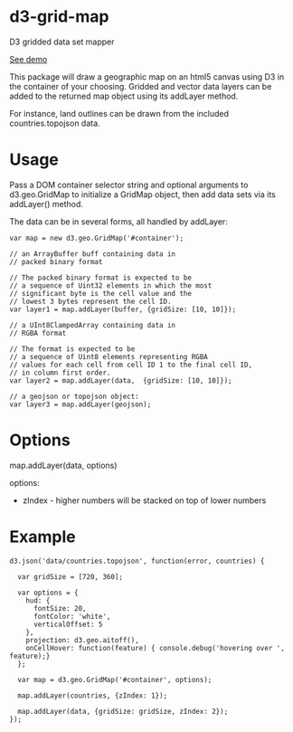 d3-grid-map
===========
D3 gridded data set mapper

[See demo](http://vulcantechnologies.github.io/d3-grid-map/)

This package will draw a geographic map on an html5 canvas using D3 in the container of your choosing.
Gridded and vector data layers can be added to the returned map object using its addLayer method.

For instance, land outlines can be drawn from the included countries.topojson data.

Usage
=====
Pass a DOM container selector string and optional arguments to
d3.geo.GridMap to initialize a GridMap object, then add data sets
via its addLayer() method.

The data can be in several forms, all handled by addLayer:

    var map = new d3.geo.GridMap('#container');

    // an ArrayBuffer buff containing data in
    // packed binary format

    // The packed binary format is expected to be
    // a sequence of Uint32 elements in which the most
    // significant byte is the cell value and the
    // lowest 3 bytes represent the cell ID.
    var layer1 = map.addLayer(buffer, {gridSize: [10, 10]});

    // a UInt8ClampedArray containing data in
    // RGBA format

    // The format is expected to be
    // a sequence of Uint8 elements representing RGBA
    // values for each cell from cell ID 1 to the final cell ID,
    // in column first order.
    var layer2 = map.addLayer(data,  {gridSize: [10, 10]});

    // a geojson or topojson object:
    var layer3 = map.addLayer(geojson);

Options
=======
map.addLayer(data, options)

options:
 - zIndex - higher numbers will be stacked on top of lower numbers

Example
=====
    d3.json('data/countries.topojson', function(error, countries) {

      var gridSize = [720, 360];

      var options = {
        hud: {
          fontSize: 20,
          fontColor: 'white',
          verticalOffset: 5
        },
        projection: d3.geo.aitoff(),
        onCellHover: function(feature) { console.debug('hovering over ', feature);}
      };

      var map = d3.geo.GridMap('#container', options);

      map.addLayer(countries, {zIndex: 1});

      map.addLayer(data, {gridSize: gridSize, zIndex: 2});
    });
